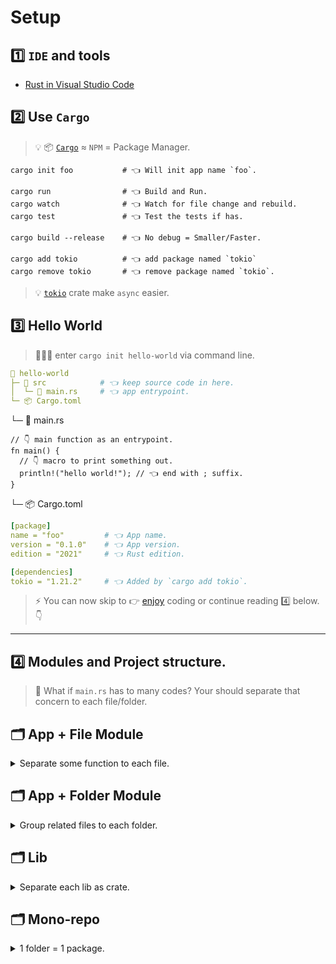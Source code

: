 # Setup

## 1️⃣ `IDE` and tools

- [Rust in Visual Studio Code](https://code.visualstudio.com/docs/languages/rust)

## 2️⃣ Use `Cargo`

> 💡 📦 [`Cargo`](https://doc.rust-lang.org/cargo/index.html) ≈ `NPM` = Package Manager.

```shell
cargo init foo           # 👈 Will init app name `foo`.

cargo run                # 👈 Build and Run.
cargo watch              # 👈 Watch for file change and rebuild.
cargo test               # 👈 Test the tests if has.

cargo build --release    # 👈 No debug = Smaller/Faster.

cargo add tokio          # 👈 add package named `tokio`
cargo remove tokio       # 👈 remove package named `tokio`.
```

> 💡 [`tokio`](https://tokio.rs/) crate make `async` easier.

## 3️⃣ Hello World

> 👩🏻‍💻 enter `cargo init hello-world` via command line.

```yml
📂 hello-world
├─ 📂 src            # 👈 keep source code in here.
│  └─ 📄 main.rs     # 👈 app entrypoint.
└─ 📦 Cargo.toml
```

└─ 📄 main.rs

```rust,editable
// 👇 main function as an entrypoint.
fn main() {
  // 👇 macro to print something out.
  println!("hello world!"); // 👈 end with ; suffix.
}
```

└─ 📦 Cargo.toml

```yml
[package]
name = "foo"         # 👈 App name.
version = "0.1.0"    # 👈 App version.
edition = "2021"     # 👈 Rust edition.

[dependencies]
tokio = "1.21.2"     # 👈 Added by `cargo add tokio`.
```

> ⚡️ You can now skip to 👉 [enjoy](./enjoy.md) coding or continue reading 4️⃣ below. 👇

---

## 4️⃣ Modules and Project structure.

> 🤔 What if `main.rs` has to many codes? Your should separate that concern to each file/folder.

## 🗂 App + File Module

<details>
<summary>Separate some function to each file.</summary>

```yml
📂 foo
├─ 📂 src
│  ├─ 📄 utils.rs    # 👈 module as a file.
│  └─ 📄 main.rs     # 👈 will need utils file.
└─ 📦 Cargo.toml
```

├─ 📄 utils.rs

```rust
pub fn hello() { // 👈 make it public, or just pub(crate) for internal use.
  println!("hello world!");
}
```

└─ 📄 main.rs

```rust
mod utils;       // 👈 include utils file.
use utils        // 👈 and use it.

fn main () {
  utils.hello(); // 👈 call hello function.
}
```

</details>

## 🗂 App + Folder Module

<details>
<summary>Group related files to each folder.</summary>

```yml
📂 foo
├─ 📂 src
│  │
│  ├─ 🗂 utils
│  │  ├─ 📄 mod.rs      # 👈 entrypoint.
│  │  └─ 📄 say.rs      # 👈 Contain hello function.
│  │
│  └─ 📄 main.rs        # 👈 `mod bar;` then `use bar::hello;`
│
└─ 📦 Cargo.toml
```

├─ 📄 mod.rs

```rust
pub mod sat;    // 👈 include say file and make it pub so main can use.
```

└─ 📄 say.rs

```rust
pub fn hello() { // 👈 make it public, or just pub(crate) for internal use.
  println!("hello world!");
}
```

└─ 📄 main.rs

```rust
mod utils;        // 👈 include utils file.
use utils::say;   // 👈 and use.

fn main(){
  say.hello();    // 👈 then call hello function.
}
```

</details>

## 🗂 Lib

<details>
<summary>Separate each lib as crate.</summary>

```shell
cargo init bar --lib
```

```yml
🗂 utils
├─ 📂 src
│  └─ 📄 lib.rs    # 👈 lib entrypoint.
└─ 📦 Cargo.toml
```

└─ 📄 lib.rs

```rust
pub fn hello() {    // 👈  make it pub so other can use.
    println!("hello world!");
}
```

> 🤔 Now you have 3 options to use it.

- Use it in `mono-repo` which is the next topic below (Recommend).
- Push to github and [use it](https://doc.rust-lang.org/cargo/reference/specifying-dependencies.html?highlight=git#specifying-dependencies-from-git-repositories) like this in `Cargo.toml`.
  ```yaml
  [dependencies]
  foo = { git="https://YOU_GITHUB_REPO_URL"}
  ```
- [Publish](https://doc.rust-lang.org/cargo/reference/publishing.html) it to the internet and `cargo add foo` to use it.

</details>

## 🗂 Mono-repo

<details>
<summary>1 folder = 1 package.</summary>

```yml
📂 mono-repo-example
│
├─ 🗂 utils         # 👈 lib.
├─ 📁 foo           # 👈 app.
│
└─ 📦 Cargo.toml    # 👈 Another Cargo.
```

Let's continue to [Enjoy ➠](./enjoy.md)

</details>
